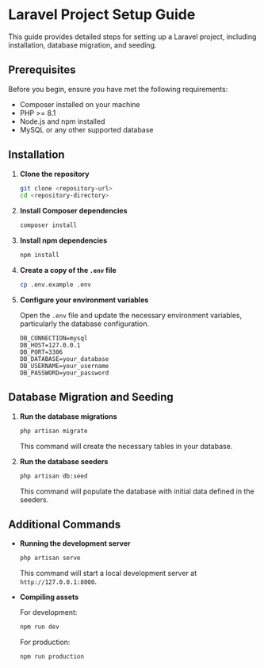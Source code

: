 # Laravel Project Setup Guide

This guide provides detailed steps for setting up a Laravel project, including installation, database migration, and seeding.

## Prerequisites

Before you begin, ensure you have met the following requirements:
- Composer installed on your machine
- PHP >= 8.1
- Node.js and npm installed
- MySQL or any other supported database

## Installation

1. **Clone the repository**

    ```sh
    git clone <repository-url>
    cd <repository-directory>
    ```

2. **Install Composer dependencies**

    ```sh
    composer install
    ```

3. **Install npm dependencies**

    ```sh
    npm install
    ```

4. **Create a copy of the `.env` file**

    ```sh
    cp .env.example .env
    ```

5. **Configure your environment variables**

    Open the `.env` file and update the necessary environment variables, particularly the database configuration.

    ```env
    DB_CONNECTION=mysql
    DB_HOST=127.0.0.1
    DB_PORT=3306
    DB_DATABASE=your_database
    DB_USERNAME=your_username
    DB_PASSWORD=your_password
    ```

## Database Migration and Seeding

1. **Run the database migrations**

    ```sh
    php artisan migrate
    ```

    This command will create the necessary tables in your database.

2. **Run the database seeders**

    ```sh
    php artisan db:seed
    ```

    This command will populate the database with initial data defined in the seeders.

## Additional Commands

- **Running the development server**

    ```sh
    php artisan serve
    ```

    This command will start a local development server at `http://127.0.0.1:8000`.

- **Compiling assets**

    For development:

    ```sh
    npm run dev
    ```

    For production:

    ```sh
    npm run production
    ```
